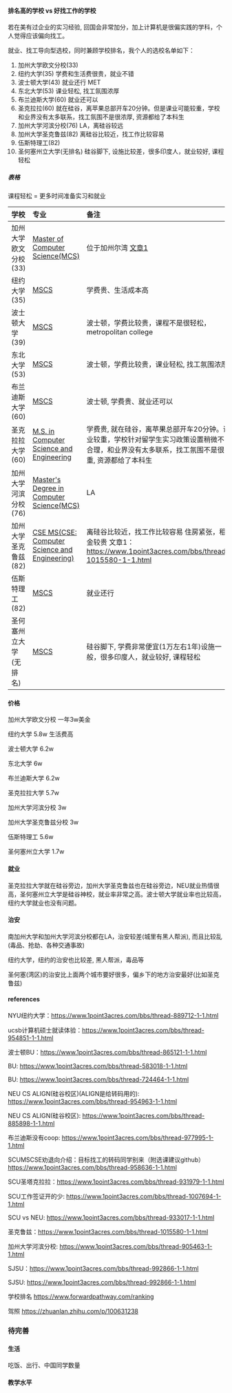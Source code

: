 #### 排名高的学校 vs 好找工作的学校

<!--想要上最高等级美国学校，比如哈佛、耶鲁、普林斯顿、MIT，不是非常现实。-->

<!--国内对美国学校的认知程度较低，大部分人事只知道哈佛MIT，连卡耐基梅隆知道的都比较少。研究生的身份比起具体去了哪个学校更重要。-->

若在美有过企业的实习经验, 回国会非常加分，加上计算机是很偏实践的学科，个人觉得应该偏向找工。

就业、找工导向型选校，同时兼顾学校排名，我个人的选校名单如下：

1. 加州大学欧文分校(33) 
2. 纽约大学(35) 学费和生活费很贵，就业不错
3. 波士顿大学(43) 就业还行 MET
4. 东北大学(53) 课业轻松, 找工氛围浓厚
5. 布兰迪斯大学(60) 就业还可以
6. 圣克拉拉(60) 就在硅谷，离苹果总部开车20分钟。但是课业可能较重，学校和业界没有太多联系，找工氛围不是很浓厚, 资源都给了本科生
7. 加州大学河滨分校(76) LA，离硅谷较远
8. 加州大学圣克鲁兹(82) 离硅谷比较近，找工作比较容易
9. 伍斯特理工(82) 
10. 圣何塞州立大学(无排名) 硅谷脚下, 设施比较差，很多印度人，就业较好, 课程轻松

##### 表格

课程轻松 = 更多时间准备实习和就业 

|学校|专业|备注|
|:---|:---|:---|
|加州大学欧文分校(33)|[Master of Computer Science(MCS)](https://catalogue.uci.edu/donaldbrenschoolofinformationandcomputersciences/departmentofcomputerscience/computerscience_master/#text)|位于加州尔湾 [文章1](https://www.1point3acres.com/bbs/thread-969866-1-1.html)|
|纽约大学(35)|[MSCS](https://engineering.nyu.edu/academics/programs/computer-science-ms)|学费贵、生活成本高|
|波士顿大学(39)|[MSCS](https://www.bu.edu/met/degrees-certificates/ms-computer-science/)|波士顿，学费比较贵，课程不是很轻松，metropolitan college|
|东北大学(53)|[MSCS](https://www.khoury.northeastern.edu/programs/computer-science-ms/)|波士顿，学费比较贵，课业轻松, 找工氛围浓厚|
|布兰迪斯大学(60)|[MSCS](https://www.brandeis.edu/computer-science/graduate/)|波士顿, 学费贵、就业还可以|
|圣克拉拉大学(60)|[M.S. in Computer Science and Engineering](https://www.scu.edu/engineering/academic-programs/department-of-computer-engineering/graduate/ms-in-computer-science-and-engineering/)|学费贵, 就在硅谷，离苹果总部开车20分钟。课业较重，学校针对留学生实习政策设置稍微不合理，和业界没有太多联系，找工氛围不是很重, 资源都给了本科生|
|加州大学河滨分校(76)|[Master's Degree in Computer Science(MCS)](https://www1.cs.ucr.edu/programs/graduate/computer-science-masters)|LA|
|加州大学圣克鲁兹(82) |[CSE MS(CSE: Computer Science and Engineering)](https://grad.soe.ucsc.edu/cse)|离硅谷比较近，找工作比较容易 住房紧张，租金较贵 文章1： https://www.1point3acres.com/bbs/thread-1015580-1-1.html|
|伍斯特理工(82)|[MSCS](https://www.wpi.edu/academics/study/computer-science-ms)|就业还行|
|圣何塞州立大学(无排名)|[MSCS](https://www.sjsu.edu/cs/programs/mscs/)|硅谷脚下, 学费非常便宜(1万左右1年)设施一般，很多印度人，就业较好, 课程轻松|

#### 价格

加州大学欧文分校 一年3w美金

纽约大学 5.8w 生活费高

波士顿大学 6.2w

东北大学 6w

布兰迪斯大学 6.2w

圣克拉拉大学 5.7w

加州大学河滨分校 3w

加州大学圣克鲁兹分校 3w

伍斯特理工 5.6w

圣何塞州立大学 1.7w

#### 就业

圣克拉拉大学就在硅谷旁边，加州大学圣克鲁兹也在硅谷旁边，NEU就业热情很高，圣何塞州立大学是硅谷神校，就业率非常之高。波士顿大学就业率也比较高，纽约大学就业也没有问题。

#### 治安

南加州大学和加州大学河滨分校都在LA，治安较差(城里有黑人帮派), 而且比较乱(毒品、抢劫、各种交通事故)

纽约大学，纽约的治安也比较差, 黑人帮派，毒品等

圣何塞(湾区)的治安比上面两个城市要好很多，偏乡下的地方治安最好(比如圣克鲁兹)


#### references

NYU纽约大学：https://www.1point3acres.com/bbs/thread-889712-1-1.html

ucsb计算机硕士就读体验：https://www.1point3acres.com/bbs/thread-954851-1-1.html

波士顿BU：https://www.1point3acres.com/bbs/thread-865121-1-1.html

BU: https://www.1point3acres.com/bbs/thread-583018-1-1.html

BU: https://www.1point3acres.com/bbs/thread-724464-1-1.html

NEU CS ALIGN(硅谷校区)(ALIGN是给转码用的): https://www.1point3acres.com/bbs/thread-954963-1-1.html

NEU CS ALIGN(硅谷校区): https://www.1point3acres.com/bbs/thread-885898-1-1.html

布兰迪斯没有coop: https://www.1point3acres.com/bbs/thread-977995-1-1.html

SCUMSCSE劝退向介绍：目标找工的转码同学别来（附选课建议github） https://www.1point3acres.com/bbs/thread-958636-1-1.html

SCU圣塔克拉拉：https://www.1point3acres.com/bbs/thread-931979-1-1.html

SCU工作签证开的少: https://www.1point3acres.com/bbs/thread-1007694-1-1.html

SCU vs NEU: https://www.1point3acres.com/bbs/thread-933017-1-1.html

圣克鲁兹：https://www.1point3acres.com/bbs/thread-1015580-1-1.html

加州大学河滨分校: https://www.1point3acres.com/bbs/thread-905463-1-1.html

SJSU：https://www.1point3acres.com/bbs/thread-992866-1-1.html

SJSU: https://www.1point3acres.com/bbs/thread-992866-1-1.html

学校排名 https://www.forwardpathway.com/ranking

驾照 https://zhuanlan.zhihu.com/p/100631238

### 待完善

#### 生活

吃饭、出行、中国同学数量

#### 教学水平

